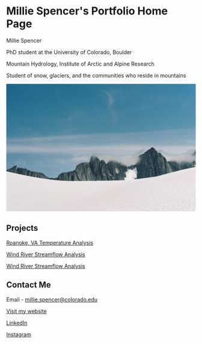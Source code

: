# Millie Spencer's Portfolio Home Page

Millie Spencer 

PhD student at the University of Colorado, Boulder 

Mountain Hydrology, Institute of Arctic and Alpine Research 

Student of snow, glaciers, and the communities who reside in mountains

<img src="/img/spencer000023-R1-021-9.jpeg" alt="Fog rolling in over the Storm Range above the Vaughan Lewis Glacier in Juneau, Alaska">

## Projects 
<a href="file:///Users/milliespencer/Downloads/avg-temp-va-ncei%20(11).html">Roanoke, VA Temperature Analysis</a>

<a href="file:///Users/milliespencer/Downloads/wind-river-time-series.html">Wind River Streamflow Analysis</a>

<a href="/workspaces/time-series-data-millie-spencer/wind-river-time-series.html">Wind River Streamflow Analysis</a>


## Contact Me

Email - millie.spencer@colorado.edu

<a href="https://milliecspencer.weebly.com/">Visit my website</a>

<a href="https://www.linkedin.com/in/millie-spencer-593822143">LinkedIn</a>

<a href="https://www.instagram.com/millie.c.spencer/">Instagram</a>
